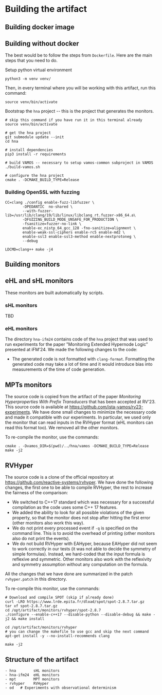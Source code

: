 # Building the artifact

## Building docker image


## Building without docker

The best would be to follow the steps from `Dockerfile`.
Here are the main steps that you need to do.

Setup python virtual environment

```shell
python3 -m venv venv/
```

Then, in every terminal where you will be working with this artifact,
run this command:

```shell
source venv/bin/activate
```

Bootstrap the `hna` project -- this is the project that generates the monitors.

```shell
# skip this command if you have run it in this terminal already
source venv/bin/activate

# get the hna project
git submodule update --init
cd hna

# install dependencies
pip3 install -r requirements

# build VAMOS -- necessary to setup vamos-common subproject in VAMOS
./build-vamos.sh

# configure the hna project
cmake . -DCMAKE_BUILD_TYPE=Release
```

### Building OpenSSL with fuzzing

```
CC=clang ./config enable-fuzz-libfuzzer \
        -DPEDANTIC  no-shared \ 
        --with-fuzzer-lib=/usr/lib/clang/19/lib/linux/libclang_rt.fuzzer-x86_64.a\
        -DFUZZING_BUILD_MODE_UNSAFE_FOR_PRODUCTION \
        -fsanitize=fuzzer-no-link \
        enable-ec_nistp_64_gcc_128 -fno-sanitize=alignment \
        enable-weak-ssl-ciphers enable-rc5 enable-md2 \
        enable-ssl3 enable-ssl3-method enable-nextprotoneg \
        --debug

LDCMD=clang++ make -j4
```

## Building monitors

## eHL and sHL monitors

These monitors are built automatically by scripts.

### sHL monitors

TBD

### eHL monitors

The directory `hna-ifm24` contains code of the `hna` project that was used to run experiments for the paper "Monitoring Extended Hypernode Logic" presented at iFM'24.
We made the following changes to the code:

- The generated code is not formatted with `clang-format`. Formatting the generated code may take a lot of time and it would introduce bias into measurements of the time of code generation.

## MPTs monitors

The source code is copied from the artifact of the paper *Monitoring Hyperproperties With Prefix Transducers*
that has been accepted at RV'23. This source code is available at <https://github.com/ista-vamos/rv23-experiments>.
We have done small changes to minimize the necessary code and made it compatible with our experiments.
In particular, we used only the monitor that can read inputs in the RVHyper format (eHL monitors can read this format too).
We removed all the other monitors.

To re-compile the monitor, use the commands:

```
cmake . -Dvamos_DIR=$(pwd)/../hna/vamos -DCMAKE_BUILD_TYPE=Release
make -j2
```

## RVHyper

The source code is a clone of the official repository at <https://github.com/reactive-systems/rvhyper>.
We have done the following changes, the first one to be able to compile RVHyper, the rest to increase the fairness of the comparison:

- We switched to C++17 standard which was necessary for a successful compilation as the code uses
   some C++ 17 features.
- We added the ability to look for all possible violations of the given property, so that the monitor
   does not stop after hitting the first error (other monitors also work this way).
- We do not print every processed event if `-q` is specified on the command line. This is to avoid the overhead of printing (other monitors also do not print the events).
- We do not build RVHyper with EAHyper, because EAHyper did not seem to work correctly in our tests (it was not able to decide the symmetry of simple formulas).
   Instead, we hard-coded that the input formula is reflexive and symmetric. Other monitors also work with the reflexivity and symmetry assumption without any computation on the formula.

All the changes that we have done are summarized in the patch `rvhyper.patch` in this directory.

To re-compile this monitor, use the commands:

```
# Download and compile SPOT (skip if already done)
curl -LRO https://www.lrde.epita.fr/dload/spot/spot-2.8.7.tar.gz
tar xf spot-2.8.7.tar.gz
cd /opt/artifact/monitors/rvhyper/spot-2.8.7
./configure --enable-c++17 --disable-python --disable-debug && make -j2 && make install

cd /opt/artifact/monitors/rvhyper
# you can change the makefile to use gcc and skip the next command
apt-get install -y --no-install-recommends clang

make -j2
```

## Structure of the artifact

```
- hna        sHL monitors
- hna-ifm24  eHL monitors
- mpt        MPT monitors
- rvhyper    RVHyper
- od   # Experiments with observational determinism
```
